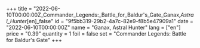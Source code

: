 +++
title = "2022-06-10T00:00:00Z_Commander_Legends:_Battle_for_Baldur's_Gate_Ganax,_Astral_Hunter_[en]_false"
id = "9f5bb319-29b2-4a7c-82e9-f8b5e47909a1"
date = "2022-06-10T00:00:00Z"
name = "Ganax, Astral Hunter"
lang = ["en"]
price = "0.39"
quantity = 1
foil = false
set = "Commander Legends: Battle for Baldur's Gate"
+++
